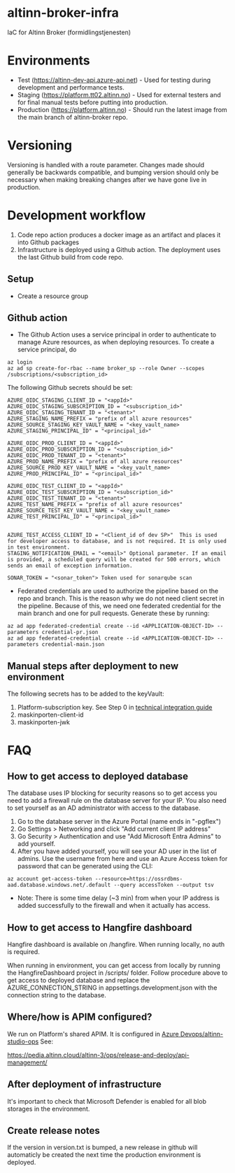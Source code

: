 # altinn-broker-infra
IaC for Altinn Broker (formidlingstjenesten)

# Environments

* Test (https://altinn-dev-api.azure-api.net) - Used for testing during development and performance tests.
* Staging (https://platform.tt02.altinn.no) - Used for external testers and for final manual tests before putting into production.
* Production (https://platform.altinn.no) - Should run the latest image from the main branch of altinn-broker repo.

# Versioning

Versioning is handled with a route parameter. Changes made should generally be backwards compatible, and bumping version should only be necessary when making breaking changes after we have gone live in production.

# Development workflow
1. Code repo action produces a docker image as an artifact and places it into Github packages
2. Infrastructure is deployed using a Github action. The deployment uses the last Github build from code repo.


## Setup
* Create a resource group

## Github action

* The Github Action uses a service principal in order to authenticate to manage Azure resources, as when deploying resources. To create a service principal, do
```
az login
az ad sp create-for-rbac --name broker_sp --role Owner --scopes /subscriptions/<subscription_id>
```

The following Github secrets should be set:
``` 
AZURE_OIDC_STAGING_CLIENT_ID = "<appId>"
AZURE_OIDC_STAGING_SUBSCRIPTION_ID = "<subscription_id>"
AZURE_OIDC_STAGING_TENANT_ID = "<tenant>"
AZURE_STAGING_NAME_PREFIX = "prefix of all azure resources"
AZURE_SOURCE_STAGING_KEY_VAULT_NAME = "<key_vault_name>
AZURE_STAGING_PRINCIPAL_ID" = "<principal_id>"

AZURE_OIDC_PROD_CLIENT_ID = "<appId>"
AZURE_OIDC_PROD_SUBSCRIPTION_ID = "<subscription_id>"
AZURE_OIDC_PROD_TENANT_ID = "<tenant>"
AZURE_PROD_NAME_PREFIX = "prefix of all azure resources"
AZURE_SOURCE_PROD_KEY_VAULT_NAME = "<key_vault_name>
AZURE_PROD_PRINCIPAL_ID" = "<principal_id>"

AZURE_OIDC_TEST_CLIENT_ID = "<appId>"
AZURE_OIDC_TEST_SUBSCRIPTION_ID = "<subscription_id>"
AZURE_OIDC_TEST_TENANT_ID = "<tenant>"
AZURE_TEST_NAME_PREFIX = "prefix of all azure resources"
AZURE_SOURCE_TEST_KEY_VAULT_NAME = "<key_vault_name>
AZURE_TEST_PRINCIPAL_ID" = "<principal_id>"


AZURE_TEST_ACCESS_CLIENT_ID = "<Client_id of dev SP>"  This is used for developer access to database, and is not required. It is only used in test environment. 
STAGING_NOTIFICATION_EMAIL = "<email>" Optional parameter. If an email is provided, a scheduled query will be created for 500 errors, which sends an email of exception information.

SONAR_TOKEN = "<sonar_token"> Token used for sonarqube scan
```

* Federated credentials are used to authorize the pipeline based on the repo and branch. This is the reason why we do not need client secret in the pipeline. Because of this, we need one federated credential for the main branch and one for pull requests. Generate these by running:
```
az ad app federated-credential create --id <APPLICATION-OBJECT-ID> --parameters credential-pr.json
az ad app federated-credential create --id <APPLICATION-OBJECT-ID> --parameters credential-main.json
```

## Manual steps after deployment to new environment

The following secrets has to be added to the keyVault: 
1. Platform-subscription key. See Step 0 in [technical integration guide](https://github.com/Altinn/altinn-broker/blob/main/docs/get-started.md)
2. maskinporten-client-id
3. maskinporten-jwk

# FAQ

## How to get access to deployed database

The database uses IP blocking for security reasons so to get access you need to add a firewall rule on the database server for your IP. You also need to set yourself as an AD administrator with access to the database.

1. Go to the database server in the Azure Portal (name ends in "-pgflex")
2. Go Settings > Networking and click "Add current client IP address"
3. Go Security > Authentication and use "Add Microsoft Entra Admins" to add yourself.
4. After you have added yourself, you will see your AD user in the list of admins. Use the username from here and use an Azure Access token for password that can be generated using the CLI:
```
az account get-access-token --resource=https://ossrdbms-aad.database.windows.net/.default --query accessToken --output tsv
```

* Note: There is some time delay (~3 min) from when your IP address is added successfully to the firewall and when it actually has access.

## How to get access to Hangfire dashboard

Hangfire dashboard is available on /hangfire. When running locally, no auth is required.  

When running in environment, you can get access from locally by running the HangfireDashboard project in /scripts/ folder. Follow procedure above to get access to deployed database and replace the AZURE_CONNECTION_STRING in appsettings.development.json with the connection string to the database.


## Where/how is APIM configured?

We run on Platform's shared APIM. It is configured in [Azure Devops/altinn-studio-ops](https://dev.azure.com/brreg/altinn-studio-ops/_git/altinn-studio-ops) See:

https://pedia.altinn.cloud/altinn-3/ops/release-and-deploy/api-management/


## After deployment of infrastructure
It's important to check that Microsoft Defender is enabled for all blob storages in the environment. 

## Create release notes
If the version in version.txt is bumped, a new release in github will automaticly be created the next time the production environment is deployed. 